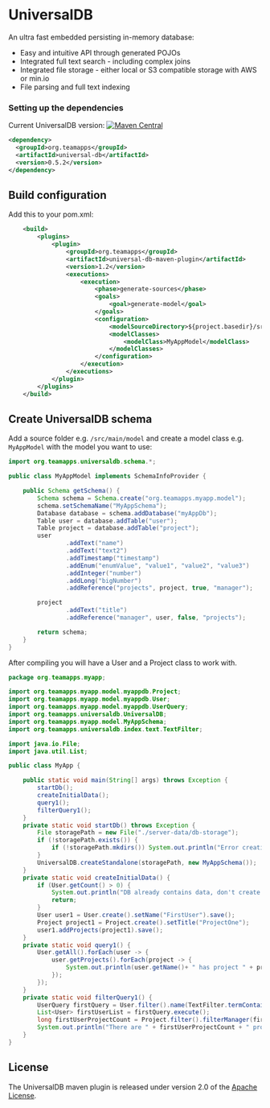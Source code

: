 
# UniversalDB

An ultra fast embedded persisting in-memory database:

* Easy and intuitive API through generated POJOs
* Integrated full text search - including complex joins
* Integrated file storage - either local or S3 compatible storage with AWS or min.io
* File parsing and full text indexing

### Setting up the dependencies

Current UniversalDB version: [![Maven Central](https://maven-badges.herokuapp.com/maven-central/org.teamapps/universal-db/badge.svg)](https://maven-badges.herokuapp.com/maven-central/org.teamapps/universal-db)
```xml
<dependency>
  <groupId>org.teamapps</groupId>
  <artifactId>universal-db</artifactId>
  <version>0.5.2</version>
</dependency>
```

## Build configuration

Add this to your pom.xml:

```xml
    <build>
        <plugins>
            <plugin>
                <groupId>org.teamapps</groupId>
                <artifactId>universal-db-maven-plugin</artifactId>
                <version>1.2</version>
                <executions>
                    <execution>
                        <phase>generate-sources</phase>
                        <goals>
                            <goal>generate-model</goal>
                        </goals>
                        <configuration>
                            <modelSourceDirectory>${project.basedir}/src/main/model</modelSourceDirectory>
                            <modelClasses>
                                <modelClass>MyAppModel</modelClass>
                            </modelClasses>
                        </configuration>
                    </execution>
                </executions>
            </plugin>
        </plugins>
    </build>
```

## Create UniversalDB schema 

Add a source folder e.g. `/src/main/model` and create a model class e.g. `MyAppModel` with the model you want to use:

```java
import org.teamapps.universaldb.schema.*;

public class MyAppModel implements SchemaInfoProvider {

    public Schema getSchema() {
        Schema schema = Schema.create("org.teamapps.myapp.model");
        schema.setSchemaName("MyAppSchema");
        Database database = schema.addDatabase("myAppDb");
        Table user = database.addTable("user");
        Table project = database.addTable("project");
        user
                .addText("name")
                .addText("text2")
                .addTimestamp("timestamp")
                .addEnum("enumValue", "value1", "value2", "value3")
                .addInteger("number")
                .addLong("bigNumber")
                .addReference("projects", project, true, "manager");

        project
                .addText("title")
                .addReference("manager", user, false, "projects");

        return schema;
    }
}
```
After compiling you will have a User and a Project class to work with.

```java
package org.teamapps.myapp;

import org.teamapps.myapp.model.myappdb.Project;
import org.teamapps.myapp.model.myappdb.User;
import org.teamapps.myapp.model.myappdb.UserQuery;
import org.teamapps.universaldb.UniversalDB;
import org.teamapps.myapp.model.MyAppSchema;
import org.teamapps.universaldb.index.text.TextFilter;

import java.io.File;
import java.util.List;

public class MyApp {

    public static void main(String[] args) throws Exception {
        startDb();
        createInitialData();
        query1();
        filterQuery1();
    }
    private static void startDb() throws Exception {
        File storagePath = new File("./server-data/db-storage");
        if (!storagePath.exists()) {
            if (!storagePath.mkdirs()) System.out.println("Error creating Database directory!");
        }
        UniversalDB.createStandalone(storagePath, new MyAppSchema());
    }
    private static void createInitialData() {
        if (User.getCount() > 0) {
            System.out.println("DB already contains data, don't create new entries");
            return;
        }
        User user1 = User.create().setName("FirstUser").save();
        Project project1 = Project.create().setTitle("ProjectOne");
        user1.addProjects(project1).save();
    }
    private static void query1() {
        User.getAll().forEach(user -> {
            user.getProjects().forEach(project -> {
                System.out.println(user.getName()+ " has project " + project.getTitle());
            });
        });
    }
    private static void filterQuery1() {
        UserQuery firstQuery = User.filter().name(TextFilter.termContainsFilter("First"));
        List<User> firstUserList = firstQuery.execute();
        long firstUserProjectCount = Project.filter().filterManager(firstQuery).execute().stream().count();
        System.out.println("There are " + firstUserProjectCount + " projects where the Manager's name contains 'First'");
    }
}

```

## License

The UniversalDB maven plugin is released under version 2.0 of the [Apache License](https://www.apache.org/licenses/LICENSE-2.0).
